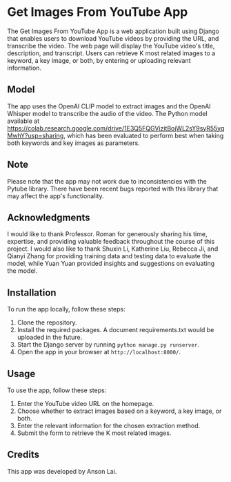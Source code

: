 # Get Images From YouTube App

The Get Images From YouTube App is a web application built using Django that enables users to download YouTube videos by providing the URL, and transcribe the video. The web page will display the YouTube video's title, description, and transcript. Users can retrieve K most related images to a keyword, a key image, or both, by entering or uploading relevant information.

## Model

The app uses the OpenAI CLIP model to extract images and the OpenAI Whisper model to transcribe the audio of the video.
The Python model available at https://colab.research.google.com/drive/1E3Q5FQGVizitBojWL2sY9syR55yqMwhY?usp=sharing, which has been evaluated to perform best when taking both keywords and key images as parameters.


## Note

Please note that the app may not work due to inconsistencies with the Pytube library. There have been recent bugs reported with this library that may affect the app's functionality.


## Acknowledgments

I would like to thank Professor. Roman for generously sharing his time, expertise, and providing valuable feedback throughout the course of this project. I would also like to thank Shuxin Li, Katherine Liu, Rebecca Ji, and Qianyi Zhang for providing training data and testing data to evaluate the model, while Yuan Yuan provided insights and suggestions on evaluating the model.


## Installation

To run the app locally, follow these steps:

1. Clone the repository.
2. Install the required packages. A document requirements.txt would be uploaded in the future.
3. Start the Django server by running `python manage.py runserver`.
4. Open the app in your browser at `http://localhost:8000/`.

## Usage

To use the app, follow these steps:

1. Enter the YouTube video URL on the homepage.
2. Choose whether to extract images based on a keyword, a key image, or both.
3. Enter the relevant information for the chosen extraction method.
4. Submit the form to retrieve the K most related images.

## Credits

This app was developed by Anson Lai.
